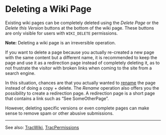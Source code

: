 # Deleting a Wiki Page



Existing wiki pages can be completely deleted using the *Delete Page* or the *Delete this Version* buttons at the bottom of the wiki page. These buttons are only visible for users with `WIKI_DELETE` permissions.



**Note:** Deleting a wiki page is an irreversible operation.



If you want to delete a page because you actually re-created a new page with the same content but a different name, it is recommended to keep the page and use it as a redirection page instead of completely deleting it, as to not frustrate the visitor with broken links when coming to the site from a search engine. 



In this situation, chances are that you actually wanted to [rename](wiki-new-page#) the page instead of doing a copy + delete. 
The *Rename* operation also offers you the possibility to create a redirection page.
A redirection page is a short page that  contains a link such as  “See SomeOtherPage”. 



However, deleting specific versions or even complete pages can make sense to remove spam or other abusive submissions.


---



See also: [TracWiki](trac-wiki), [TracPermissions](trac-permissions)


